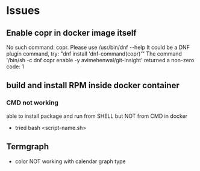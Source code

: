 # Issues

## Enable copr in docker image itself

No such command: copr. Please use /usr/bin/dnf --help
It could be a DNF plugin command, try: "dnf install 'dnf-command(copr)'"
The command '/bin/sh -c dnf copr enable -y avimehenwal/git-insight' returned a non-zero code: 1

## build and install RPM inside docker container

### CMD not working

able to install package and run from SHELL but NOT from CMD in docker

- tried bash <script-name.sh>

## Termgraph

- color NOT working with calendar graph type
